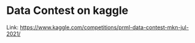 # Data Contest on kaggle

Link: https://www.kaggle.com/competitions/prml-data-contest-mkn-jul-2021/
